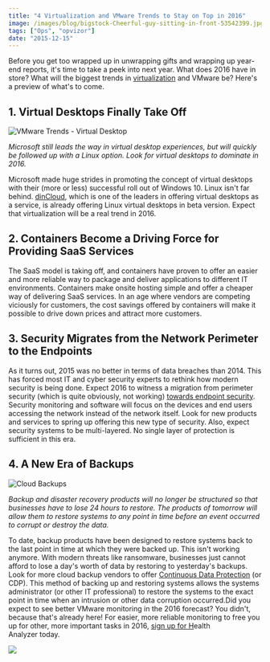 ```yaml
---
title: "4 Virtualization and VMware Trends to Stay on Top in 2016"
image: /images/blog/bigstock-Cheerful-guy-sitting-in-front-53542399.jpg
tags: ["Ops", "opvizor"]
date: "2015-12-15"
---
```


Before you get too wrapped up in unwrapping gifts and wrapping up year-end reports, it's time to take a peek into next year. What does 2016 have in store? What will the biggest trends in [virtualization](http://vmblog.com/archive/2013/07/24/cloud-computing-virtualization-market-to-2016-industry-trends-size-share-growth-analysis-and-forecast-research-report.aspx#.VlnmNHarRmN) and VMware be? Here's a preview of what's to come. 

## **1\. Virtual Desktops Finally Take Off** 

![VMware Trends - Virtual Desktop](/images/blog/bigstock-Cheerful-guy-sitting-in-front-53542399.jpg)

_Microsoft still leads the way in virtual desktop experiences, but will quickly be followed up with a Linux option. Look for virtual desktops to dominate in 2016._

Microsoft made huge strides in promoting the concept of virtual desktops with their (more or less) successful roll out of Windows 10. Linux isn't far behind. [dinCloud](https://www.dincloud.com/ "dinCloud"), which is one of the leaders in offering virtual desktops as a service, is already offering Linux virtual desktops in beta version. Expect that virtualization will be a real trend in 2016. 

## **2\. Containers Become a Driving Force for Providing SaaS Services** 

The SaaS model is taking off, and containers have proven to offer an easier and more reliable way to package and deliver applications to different IT environments. Containers make onsite hosting simple and offer a cheaper way of delivering SaaS services. In an age where vendors are competing viciously for customers, the cost savings offered by containers will make it possible to drive down prices and attract more customers. 

## **3\. Security Migrates from the Network Perimeter to the Endpoints** 

As it turns out, 2015 was no better in terms of data breaches than 2014. This has forced most IT and cyber security experts to rethink how modern security is being done. Expect 2016 to witness a migration from perimeter security (which is quite obviously, not working) [towards endpoint security](http://vmblog.com/archive/2015/10/07/dincloud-2016-predictions-current-it-trends-and-2016-projections.aspx#.Vlnl_HarRmN). Security monitoring and software will focus on the devices and end users accessing the network instead of the network itself. Look for new products and services to spring up offering this new type of security. Also, expect security systems to be multi-layered. No single layer of protection is sufficient in this era. 

## **4\. A New Era of Backups** 

![Cloud Backups](/images/blog/bigstock-It-consultant-work-in-datacent-61771820.jpg)

_Backup and disaster recovery products will no longer be structured so that businesses have to lose 24 hours to restore. The products of tomorrow will allow them to restore systems to any point in time before an event occurred to corrupt or destroy the data._

To date, backup products have been designed to restore systems back to the last point in time at which they were backed up. This isn't working anymore. With modern threats like ransomware, businesses just cannot afford to lose a day's worth of data by restoring to yesterday's backups. Look for more cloud backup vendors to offer [Continuous Data Protection](http://www.computerweekly.com/Continuous-data-protection-CDP-explained-True-CDP-vs-near-CDP) (or CDP). This method of backing up and restoring systems allows the systems administrator (or other IT professional) to restore the systems to the exact point in time when an intrusion or other data corruption occurred.Did you expect to see better VMware monitoring in the 2016 forecast? You didn't, because that's already here! For easier, more reliable monitoring to free you up for other, more important tasks in 2016, [sign up for H](http://try.opvizor.com/health-analyzer/)ealth Analyzer today.

![](http://mediashower.com/content?Action=tp&cid=33657)
